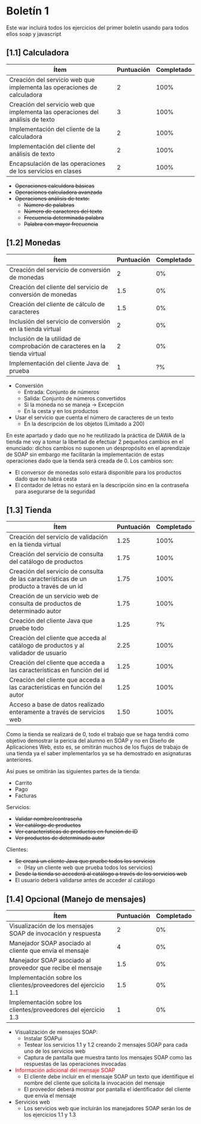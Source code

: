 # Boletín 1

Este war incluirá todos los ejercicios del primer boletín usando para todos ellos soap y javascript

## [1.1] Calculadora

|Ítem   |Puntuación   | Completado  |
|---|---|---|
|Creación del servicio web que implementa las operaciones de calculadora   |2   |100%   |
|Creación del servicio web que implementa las operaciones del análisis de texto   |3   |100%   |
|Implementación del cliente de la calculadora   |2   |100%   |
|Implementación del cliente del análisis de texto   | 2  | 100%  |
|Encapsulación de las operaciones de los servicios en clases  | 2  | 100%  |

- ~~Operaciones calculdora básicas~~
- ~~Operaciones calculadora avanzada~~
- ~~Operaciones análisis de texto:~~
    - ~~Número de palabras~~
    - ~~Número de caracteres del texto~~
    - ~~Frecuencia determinada palabra~~
    - ~~Palabra con mayor frecuencia~~
    
## [1.2] Monedas

|Ítem   |Puntuación   | Completado  |
|---|---|---|
|Creación del servicio de conversión de monedas   |2   |0%   |
|Creación del cliente del servicio de conversión de monedas   |1.5   | 0%  |
|Creación del cliente de cálculo de caracteres   | 1.5  | 0%  |
|Inclusión del servicio de conversión en la tienda virtual   |2   |0%   |
|Inclusión de la utilidad de comprobación de caracteres en la tienda virtual   |2   |0%   |
|Implementación del cliente Java de prueba   |1   |?%   |

- Conversión
    - Entrada: Conjunto de números
    - Salida: Conjunto de números convertidos
    - Si la moneda no se maneja -> Excepción
    - En la cesta y en los productos
- Usar el servicio que cuenta el número de caracteres de un texto
    - En la descripción de los objetos (Limitado a 200)
    
En este apartado y dado que no he reutilizado la práctica de DAWA de la tienda me voy a tomar la libertad de efectuar 2 pequeños cambios en el enunciado: dichos cambios no suponen un despropósito en el aprendizaje de SOAP sin embargo me facilitarán la implementación de estas operaciones dado que la tienda será creada de 0. Los cambios son:

- El conversor de monedas solo estará disponible para los productos dado que no habrá cesta
- El contador de letras no estará en la descripción sino en la contraseña para asegurarse de la seguridad

## [1.3] Tienda

|Ítem   |Puntuación   | Completado  |
|---|---|---|
|Creación del servicio de validación en la tienda virtual   |1.25   | 100%  |
|Creación del servicio de consulta del catálogo de productos   |1.75   |100%   |
|Creación del servicio de consulta de las características de un producto a través de un id   |1.75   |100%   |
|Creación de un servicio web de consulta de productos de determinado autor   |1.75   |100%   |
|Creación del cliente Java que pruebe todo   |1.25   | ?%   |
|Creación del cliente que acceda al catálogo de productos y al validador de usuario   |2.25   |100%   |
|Creación del cliente que acceda a las características en función del id   |1.25   |100%   |
|Creación del cliente que acceda a las características en función del autor   |1.25   |100%   |
|Acceso a base de datos realizado enteramente a través de servicios web   |1.50   |100%   |

Como la tienda se realizará de 0, todo el trabajo que se haga tendrá como objetivo demostrar la pericia del alumno en SOAP y no en Diseño de Aplicaciones Web, esto es, se omitirán muchos de los flujos de trabajo de una tienda ya el saber implementarlos ya se ha demostrado en asignaturas anteriores.

Así pues se omitirán las siguientes partes de la tienda:

- Carrito
- Pago
- Facturas

Servicios:

- ~~Validar nombre/contraseña~~
- ~~Ver catálogo de productos~~
- ~~Ver características de productos en función de ID~~
- ~~Ver productos de determinado autor~~

Clientes:

- ~~Se creará un cliente Java que pruebe todos los servicios~~
    - (Hay un cliente web que prueba todos los servicios)
- ~~Desde la tienda se accederá al catálogo a través de los servicios web~~
- El usuario deberá validarse antes de acceder al catálogo

## [1.4] Opcional (Manejo de mensajes)

|Ítem   |Puntuación   | Completado  |
|---|---|---|
|Visualización de los mensajes SOAP de invocación y respuesta   | 2  |0%   |
|Manejador SOAP asociado al cliente que envía el mensaje   | 4  |0%   |
|Manejador SOAP asociado al proveedor que recibe el mensaje   |1.5   |0%   |
|Implementación sobre los clientes/proveedores del ejercicio 1.1   |1.5   |0%   |
|Implementación sobre los clientes/proveedores del ejercicio 1.3   |1   |0%   |

- Visualización de mensajes SOAP:
    - Instalar SOAPui
    - Testear los servicios 1.1 y 1.2 creando 2 mensajes SOAP para cada uno de los servicios web
    - Captura de pantalla que muestra tanto los mensajes SOAP como las respuestas de las operaciones invocadas
- <span style="color:red"> Información adicional del mensaje SOAP </span>
    - El cliente debe incluir en el mensaje SOAP un texto que identifique el nombre del cliente que solicita la invocación del mensaje
    - El proveedor deberá mostrar por pantalla el identificador del cliente que envía el mensaje
- Servicios web
    - Los servicios web que incluirán los manejadores SOAP serán los de los ejercicios 1.1 y 1.3


